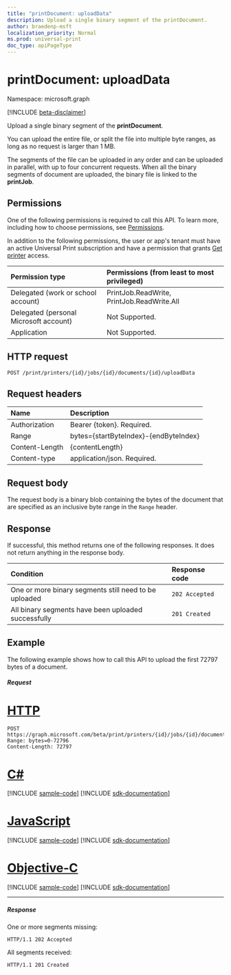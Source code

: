 ```yaml
---
title: "printDocument: uploadData"
description: Upload a single binary segment of the printDocument.
author: braedenp-msft
localization_priority: Normal
ms.prod: universal-print
doc_type: apiPageType
---
```


# printDocument: uploadData

Namespace: microsoft.graph

[!INCLUDE [beta-disclaimer](../../includes/beta-disclaimer.md)]

Upload a single binary segment of the **printDocument**.

You can upload the entire file, or split the file into multiple byte ranges, as long as no request is larger than 1 MB.

The segments of the file can be uploaded in any order and can be uploaded in parallel, with up to four concurrent requests. When all the binary segments of document are uploaded, the binary file is linked to the **printJob**.

## Permissions
One of the following permissions is required to call this API. To learn more, including how to choose permissions, see [Permissions](/graph/permissions-reference).

In addition to the following permissions, the user or app's tenant must have an active Universal Print subscription and have a permission that grants [Get printer](printer-get.md) access.

|Permission type | Permissions (from least to most privileged) |
|:---------------|:--------------------------------------------|
|Delegated (work or school account)| PrintJob.ReadWrite, PrintJob.ReadWrite.All |
|Delegated (personal Microsoft account)|Not Supported.|
|Application| Not Supported. |

## HTTP request
<!-- { "blockType": "ignored" } -->
```http
POST /print/printers/{id}/jobs/{id}/documents/{id}/uploadData
```
## Request headers
| Name          | Description   |
|:--------------|:--------------|
| Authorization | Bearer {token}. Required. |
| Range | bytes={startByteIndex}-{endByteIndex}‬  |
| Content-Length | {contentLength}‬  |
| Content-type  | application/json. Required.|

## Request body
The request body is a binary blob containing the bytes of the document that are specified as an inclusive byte range in the `Range` header. 

## Response
If successful, this method returns one of the following responses. It does not return anything in the response body.

| Condition     | Response code |
|:--------------|:--------------|
| One or more binary segments still need to be uploaded | `202 Accepted` |
| All binary segments have been uploaded successfully | `201 Created` |

## Example
The following example shows how to call this API to upload the first 72797 bytes of a document.
##### Request

# [HTTP](#tab/http)
<!-- {
  "blockType": "request",
  "name": "printdocument-uploaddata"
}-->
```http
POST https://graph.microsoft.com/beta/print/printers/{id}/jobs/{id}/documents/{id}/uploadData
Range: bytes=0-72796
Content-Length: 72797
```
# [C#](#tab/csharp)
[!INCLUDE [sample-code](../includes/snippets/csharp/printdocument-uploaddata-csharp-snippets.md)]
[!INCLUDE [sdk-documentation](../includes/snippets/snippets-sdk-documentation-link.md)]

# [JavaScript](#tab/javascript)
[!INCLUDE [sample-code](../includes/snippets/javascript/printdocument-uploaddata-javascript-snippets.md)]
[!INCLUDE [sdk-documentation](../includes/snippets/snippets-sdk-documentation-link.md)]

# [Objective-C](#tab/objc)
[!INCLUDE [sample-code](../includes/snippets/objc/printdocument-uploaddata-objc-snippets.md)]
[!INCLUDE [sdk-documentation](../includes/snippets/snippets-sdk-documentation-link.md)]

---

##### Response

One or more segments missing:
<!-- {
  "blockType": "response",
  "truncated": true,
  "@odata.type": "microsoft.graph.printDocument"
} -->
```http
HTTP/1.1 202 Accepted
```

All segments received:
<!-- {
  "blockType": "response",
  "truncated": true,
  "@odata.type": "microsoft.graph.printDocument"
} -->
```http
HTTP/1.1 201 Created
```
